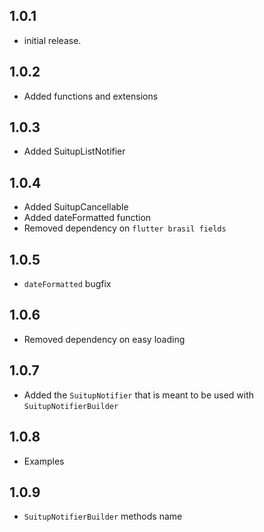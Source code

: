 ## 1.0.1

* initial release.

## 1.0.2

* Added functions and extensions

## 1.0.3

* Added SuitupListNotifier

## 1.0.4

* Added SuitupCancellable
* Added dateFormatted function
* Removed dependency on `flutter brasil fields`

## 1.0.5

* `dateFormatted` bugfix

## 1.0.6

* Removed dependency on easy loading

## 1.0.7

* Added the `SuitupNotifier` that is meant to be used with `SuitupNotifierBuilder`

## 1.0.8
* Examples

## 1.0.9
* `SuitupNotifierBuilder` methods name
